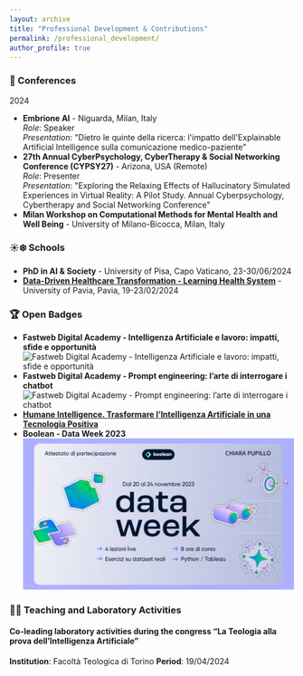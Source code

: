 ```yaml
---
layout: archive
title: "Professional Development & Contributions"
permalink: /professional_development/
author_profile: true
---
```


### 📅 Conferences
2024
- **Embrione AI** - Niguarda, Milan, Italy  
  *Role*: Speaker  
  *Presentation*: "Dietro le quinte della ricerca: l'impatto dell'Explainable Artificial Intelligence sulla comunicazione medico-paziente"
- **27th Annual CyberPsychology, CyberTherapy & Social Networking Conference (CYPSY27)** - Arizona, USA (Remote)  
  *Role*: Presenter  
  *Presentation*: "Exploring the Relaxing Effects of Hallucinatory Simulated Experiences in Virtual Reality: A Pilot Study. Annual Cyberpsychology, Cybertherapy and Social Networking Conference"
- **Milan Workshop on Computational Methods for Mental Health and Well Being** - University of Milano-Bicocca, Milan, Italy

### ☀️❄️ Schools
- **PhD in AI & Society** - University of Pisa, Capo Vaticano, 23-30/06/2024  
- [**Data-Driven Healthcare Transformation - Learning Health System**](https://app.myopenbadge.com/receive/iCQS-86d7c844dfb7dec622bc72c0506795d6-IKEy-61724756715/uwaPhVHtzDBg-0f77bcc0f6500045859c7fd16cb8da48-epXtOSGR8BUl-5/public) - University of Pavia, Pavia, 19-23/02/2024  

### 🏆 Open Badges
- **Fastweb Digital Academy - Intelligenza Artificiale e lavoro: impatti, sfide e opportunità** ![Fastweb Digital Academy - Intelligenza Artificiale e lavoro: impatti, sfide e opportunità](../professional_development/FA_Intelligenza_Artificiale_e_lavoro_impatti,_sfide_e_opportunit%C3%A0.png)
- **Fastweb Digital Academy - Prompt engineering: l’arte di interrogare i chatbot** ![Fastweb Digital Academy - Prompt engineering: l’arte di interrogare i chatbot](../professional_development/FA_Prompt_engineering_l’arte_di_interrogare_i_chatbot.png)
- [**Humane Intelligence. Trasformare l’Intelligenza Artificiale in una Tecnologia Positiva**](https://app.myopenbadge.com/receive/FGWujLb-0e643e4e284095075def3c3ebe5eb3a8-u5yxt38PNE7-31716830907/WGyaYXQHdkUi-43cf9a52926e0c9b4f1fbb6e051568fd-FmLM4giDl3-7/public)
- **Boolean - Data Week 2023** ![Boolean - Data Week 2023](../professional_development/Boolean_dataweek23.png)

### 🧑‍🏫 Teaching and Laboratory Activities
#### Co-leading laboratory activities during the congress “La Teologia alla prova dell’Intelligenza Artificiale”  
**Institution**: Facoltà Teologica di Torino
**Period**: 19/04/2024



